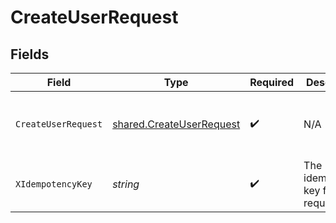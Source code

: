 # CreateUserRequest


## Fields

| Field                                                                                                                                                                                                        | Type                                                                                                                                                                                                         | Required                                                                                                                                                                                                     | Description                                                                                                                                                                                                  | Example                                                                                                                                                                                                      |
| ------------------------------------------------------------------------------------------------------------------------------------------------------------------------------------------------------------ | ------------------------------------------------------------------------------------------------------------------------------------------------------------------------------------------------------------ | ------------------------------------------------------------------------------------------------------------------------------------------------------------------------------------------------------------ | ------------------------------------------------------------------------------------------------------------------------------------------------------------------------------------------------------------ | ------------------------------------------------------------------------------------------------------------------------------------------------------------------------------------------------------------ |
| `CreateUserRequest`                                                                                                                                                                                          | [shared.CreateUserRequest](../../../pkg/models/shared/createuserrequest.md)                                                                                                                                  | :heavy_check_mark:                                                                                                                                                                                           | N/A                                                                                                                                                                                                          | {"tag":"dlsjleurvlkrweru","name":"Alfred Hitchcock","email":"alfred@imdb.com","address":"1609 10th Ave, Bodega Bay, CA 94923","phone":"(555) 681-3485","kyc":{"token":"vjl257dsdko48ch38","method":"alloy"}} |
| `XIdempotencyKey`                                                                                                                                                                                            | *string*                                                                                                                                                                                                     | :heavy_check_mark:                                                                                                                                                                                           | The idempotency key for the request                                                                                                                                                                          | f1bbb856-fb17-11ed-be56-0242ac120002                                                                                                                                                                         |